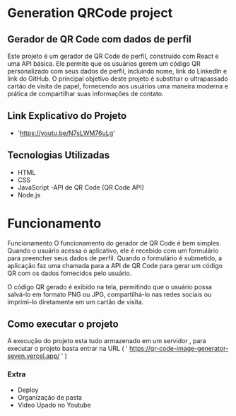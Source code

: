 # Generation QRCode project

## Gerador de QR Code com dados de perfil
Este projeto é um gerador de QR Code de perfil, construído com React e uma API básica. Ele permite que os usuários gerem um código QR personalizado com seus dados de perfil, incluindo nome, link do LinkedIn e link do GitHub. O principal objetivo deste projeto é substituir o ultrapassado cartão de visita de papel, fornecendo aos usuários uma maneira moderna e prática de compartilhar suas informações de contato.
## Link Explicativo do Projeto 
   - 'https://youtu.be/N7sLWM76uLg'

## Tecnologias Utilizadas
 - HTML
 - CSS
 - JavaScript
 -API de QR Code (QR Code API)
 - Node.js
 
# Funcionamento
Funcionamento
O funcionamento do gerador de QR Code é bem simples. Quando o usuário acessa o aplicativo, ele é recebido com um formulário para preencher seus dados de perfil. Quando o formulário é submetido, a aplicação faz uma chamada para a API de QR Code para gerar um código QR com os dados fornecidos pelo usuário.

O código QR gerado é exibido na tela, permitindo que o usuário possa salvá-lo em formato PNG ou JPG, compartilhá-lo nas redes sociais ou imprimi-lo diretamente em um cartão de visita.

## Como executar o projeto
A execução do projeto esta tudo armazenado em um servidor , para executar o projeto basta entrar na URL ( ' https://qr-code-image-generator-seven.vercel.app/ ' ) 

### Extra 

  - Deploy
  - Organização de pasta
  - Video Upado no Youtube
  
